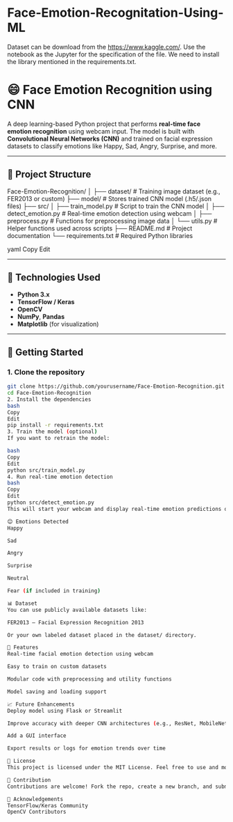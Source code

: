 # Face-Emotion-Recognitation-Using-ML
Dataset can be download from the 
https://www.kaggle.com/.
Use the notebook as the Jupyter for the specification of the file.
We need to install the library mentioned in the requirements.txt.
# 😄 Face Emotion Recognition using CNN

A deep learning-based Python project that performs **real-time face emotion recognition** using webcam input. The model is built with **Convolutional Neural Networks (CNN)** and trained on facial expression datasets to classify emotions like Happy, Sad, Angry, Surprise, and more.

---

## 📁 Project Structure

Face-Emotion-Recognition/
│
├── dataset/ # Training image dataset (e.g., FER2013 or custom)
├── model/ # Stores trained CNN model (.h5/.json files)
├── src/
│ ├── train_model.py # Script to train the CNN model
│ ├── detect_emotion.py # Real-time emotion detection using webcam
│ ├── preprocess.py # Functions for preprocessing image data
│ └── utils.py # Helper functions used across scripts
├── README.md # Project documentation
└── requirements.txt # Required Python libraries

yaml
Copy
Edit

---

## 🧠 Technologies Used

- **Python 3.x**
- **TensorFlow / Keras**
- **OpenCV**
- **NumPy**, **Pandas**
- **Matplotlib** (for visualization)

---

## 🚀 Getting Started

### 1. Clone the repository
```bash
git clone https://github.com/yourusername/Face-Emotion-Recognition.git
cd Face-Emotion-Recognition
2. Install the dependencies
bash
Copy
Edit
pip install -r requirements.txt
3. Train the model (optional)
If you want to retrain the model:

bash
Copy
Edit
python src/train_model.py
4. Run real-time emotion detection
bash
Copy
Edit
python src/detect_emotion.py
This will start your webcam and display real-time emotion predictions over detected faces.

😊 Emotions Detected
Happy

Sad

Angry

Surprise

Neutral

Fear (if included in training)

📊 Dataset
You can use publicly available datasets like:

FER2013 – Facial Expression Recognition 2013

Or your own labeled dataset placed in the dataset/ directory.

📌 Features
Real-time facial emotion detection using webcam

Easy to train on custom datasets

Modular code with preprocessing and utility functions

Model saving and loading support

📈 Future Enhancements
Deploy model using Flask or Streamlit

Improve accuracy with deeper CNN architectures (e.g., ResNet, MobileNet)

Add a GUI interface

Export results or logs for emotion trends over time

📄 License
This project is licensed under the MIT License. Feel free to use and modify it.

🤝 Contribution
Contributions are welcome! Fork the repo, create a new branch, and submit a pull request.

🙌 Acknowledgements
TensorFlow/Keras Community
OpenCV Contributors


